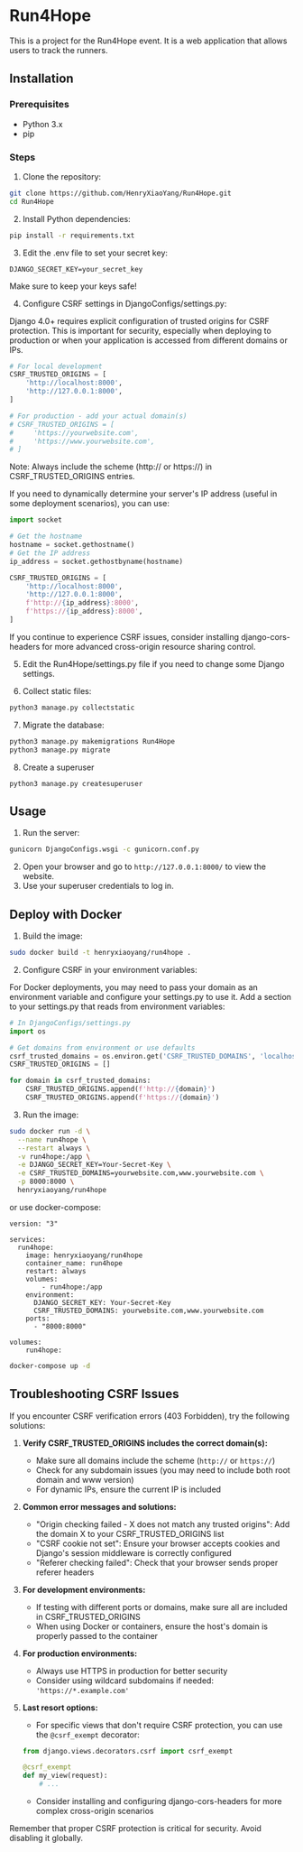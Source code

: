 # Run4Hope

This is a project for the Run4Hope event. It is a web application that allows users to track the runners.

## Installation

### Prerequisites

- Python 3.x
- pip

### Steps

1. Clone the repository:

```sh
git clone https://github.com/HenryXiaoYang/Run4Hope.git
cd Run4Hope
```

2. Install Python dependencies:

```sh
pip install -r requirements.txt
```

3. Edit the .env file to set your secret key:

```dotenv
DJANGO_SECRET_KEY=your_secret_key
```

Make sure to keep your keys safe!

4. Configure CSRF settings in DjangoConfigs/settings.py:

Django 4.0+ requires explicit configuration of trusted origins for CSRF protection. This is important for security, especially when deploying to production or when your application is accessed from different domains or IPs.

```python
# For local development
CSRF_TRUSTED_ORIGINS = [
    'http://localhost:8000',
    'http://127.0.0.1:8000',
]

# For production - add your actual domain(s)
# CSRF_TRUSTED_ORIGINS = [
#     'https://yourwebsite.com',
#     'https://www.yourwebsite.com',
# ]
```

Note: Always include the scheme (http:// or https://) in CSRF_TRUSTED_ORIGINS entries.

If you need to dynamically determine your server's IP address (useful in some deployment scenarios), you can use:

```python
import socket

# Get the hostname
hostname = socket.gethostname()
# Get the IP address
ip_address = socket.gethostbyname(hostname)

CSRF_TRUSTED_ORIGINS = [
    'http://localhost:8000',
    'http://127.0.0.1:8000',
    f'http://{ip_address}:8000',
    f'https://{ip_address}:8000',
]
```

If you continue to experience CSRF issues, consider installing django-cors-headers for more advanced cross-origin resource sharing control.

5. Edit the Run4Hope/settings.py file if you need to change some Django settings.

6. Collect static files:

```sh
python3 manage.py collectstatic
```

7. Migrate the database:

```sh
python3 manage.py makemigrations Run4Hope
python3 manage.py migrate
```

8. Create a superuser

```shell
python3 manage.py createsuperuser
```

## Usage

1. Run the server:

```sh
gunicorn DjangoConfigs.wsgi -c gunicorn.conf.py
```

2. Open your browser and go to `http://127.0.0.1:8000/` to view the website.
3. Use your superuser credentials to log in.

## Deploy with Docker

1. Build the image:

```sh
sudo docker build -t henryxiaoyang/run4hope .
```

2. Configure CSRF in your environment variables:

For Docker deployments, you may need to pass your domain as an environment variable and configure your settings.py to use it. Add a section to your settings.py that reads from environment variables:

```python
# In DjangoConfigs/settings.py
import os

# Get domains from environment or use defaults
csrf_trusted_domains = os.environ.get('CSRF_TRUSTED_DOMAINS', 'localhost,127.0.0.1').split(',')
CSRF_TRUSTED_ORIGINS = []

for domain in csrf_trusted_domains:
    CSRF_TRUSTED_ORIGINS.append(f'http://{domain}')
    CSRF_TRUSTED_ORIGINS.append(f'https://{domain}')
```

3. Run the image:

```sh
sudo docker run -d \
  --name run4hope \
  --restart always \
  -v run4hope:/app \
  -e DJANGO_SECRET_KEY=Your-Secret-Key \
  -e CSRF_TRUSTED_DOMAINS=yourwebsite.com,www.yourwebsite.com \
  -p 8000:8000 \
  henryxiaoyang/run4hope
```

or use docker-compose:

```docker-compose
version: "3"

services:
  run4hope:
    image: henryxiaoyang/run4hope
    container_name: run4hope
    restart: always
    volumes:
        - run4hope:/app
    environment:
      DJANGO_SECRET_KEY: Your-Secret-Key
      CSRF_TRUSTED_DOMAINS: yourwebsite.com,www.yourwebsite.com
    ports:
      - "8000:8000"

volumes:
    run4hope:
```

```sh
docker-compose up -d
```

## Troubleshooting CSRF Issues

If you encounter CSRF verification errors (403 Forbidden), try the following solutions:

1. **Verify CSRF_TRUSTED_ORIGINS includes the correct domain(s):**
   - Make sure all domains include the scheme (`http://` or `https://`)
   - Check for any subdomain issues (you may need to include both root domain and www version)
   - For dynamic IPs, ensure the current IP is included

2. **Common error messages and solutions:**
   - "Origin checking failed - X does not match any trusted origins": Add the domain X to your CSRF_TRUSTED_ORIGINS list
   - "CSRF cookie not set": Ensure your browser accepts cookies and Django's session middleware is correctly configured
   - "Referer checking failed": Check that your browser sends proper referer headers

3. **For development environments:**
   - If testing with different ports or domains, make sure all are included in CSRF_TRUSTED_ORIGINS
   - When using Docker or containers, ensure the host's domain is properly passed to the container

4. **For production environments:**
   - Always use HTTPS in production for better security
   - Consider using wildcard subdomains if needed: `'https://*.example.com'`

5. **Last resort options:**
   - For specific views that don't require CSRF protection, you can use the `@csrf_exempt` decorator:
   ```python
   from django.views.decorators.csrf import csrf_exempt
   
   @csrf_exempt
   def my_view(request):
       # ...
   ```
   - Consider installing and configuring django-cors-headers for more complex cross-origin scenarios

Remember that proper CSRF protection is critical for security. Avoid disabling it globally.